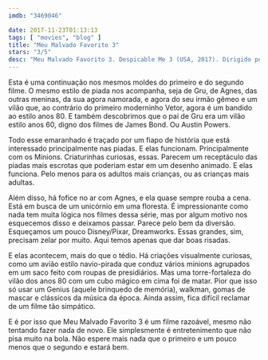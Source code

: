 ```yaml
---
imdb: "3469046"

date: 2017-11-23T01:13:13
tags: [ "movies", "blog" ]
title: "Meu Malvado Favorito 3"
stars: "3/5"
desc: "Meu Malvado Favorito 3. Despicable Me 3 (USA, 2017). Dirigido por Kyle Balda, Pierre Coffin, Eric Guillon. Escrito por Cinco Paul, Ken Daurio. Com Steve Carell (Gru / Dru), Kristen Wiig (Lucy), Trey Parker (Balthazar Bratt), Miranda Cosgrove (Margo), Dana Gaier (Edith), Nev Scharrel (Agnes), Pierre Coffin (Minions / Museum Director / Additional Voice), Steve Coogan (Fritz / Silas Ramsbottom), Julie Andrews (Gru's Mom)."
---
```

Esta é uma continuação nos mesmos moldes do primeiro e do segundo filme. O mesmo estilo de piada nos acompanha, seja de Gru, de Agnes, das outras meninas, da sua agora namorada, e agora do seu irmão gêmeo e um vilão que, ao contrário do primeiro moderninho Vetor, agora é um bandido ao estilo anos 80. E também descobrimos que o pai de Gru era um vilão estilo anos 60, digno dos filmes de James Bond. Ou Austin Powers.

Todo esse emaranhado é traçado por um fiapo de história que está interessado principalmente nas piadas. E elas funcionam. Principalmente com os Minions. Criaturinhas curiosas, essas. Parecem um receptáculo das piadas mais escrotas que poderiam estar em um desenho animado. E elas funciona. Pelo menos para os adultos mais crianças, ou as crianças mais adultas.

Além disso, há fofice no ar com Agnes, e ela quase sempre rouba a cena. Está em busca de um unicórnio em uma floresta. É impressionante como nada tem muita lógica nos filmes dessa série, mas por algum motivo nos esquecemos disso e deixamos passar. Parece pelo bem da diversão. Esqueçamos um pouco Disney/Pixar, Dreamworks. Essas grandes, sim, precisam zelar por muito. Aqui temos apenas que dar boas risadas.

E elas acontecem, mais do que o tédio. Há criações visualmente curiosas, como um avião estilo navio-pirada que conduz vários minions agrupados em um saco feito com roupas de presidiários. Mas uma torre-fortaleza do vilão dos anos 80 com um cubo mágico em cima foi de matar. Pior que isso só usar um Genius (aquele brinquedo de memória), walkman, gomas de mascar e clássicos da música da época. Ainda assim, fica difícil reclamar de um filme tão simpático.

E é por isso que Meu Malvado Favorito 3 é um filme razoável, mesmo não tentando fazer nada de novo. Ele simplesmente é entretenimento que não pisa muito na bola. Não espere mais nada que o primeiro e um pouco menos que o segundo e estará bem.
